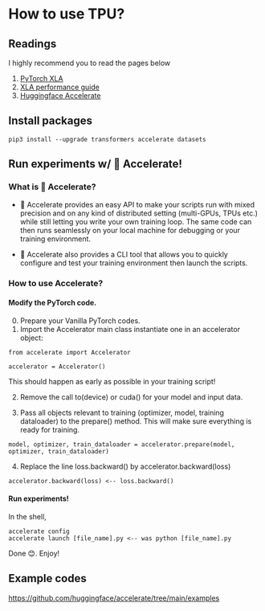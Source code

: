 # How to use TPU?
## Readings
I highly recommend you to read the pages below
1. [PyTorch XLA](https://github.com/pytorch/xla)
2. [XLA performance guide](https://github.com/pytorch/xla/blob/master/TROUBLESHOOTING.md)
3. [Huggingface Accelerate](https://huggingface.co/docs/accelerate/)

## Install packages
```
pip3 install --upgrade transformers accelerate datasets
```

## Run experiments w/ 🤗 Accelerate!
### What is 🤗 Accelerate?
+ 🤗 Accelerate provides an easy API to make your scripts run with mixed precision and on any kind of distributed setting (multi-GPUs, TPUs etc.) while still letting you write your own training loop. The same code can then runs seamlessly on your local machine for debugging or your training environment.

+ 🤗 Accelerate also provides a CLI tool that allows you to quickly configure and test your training environment then launch the scripts.

### How to use Accelerate?
#### Modify the PyTorch code.
0. Prepare your Vanilla PyTorch codes. 
1. Import the Accelerator main class instantiate one in an accelerator object:
```
from accelerate import Accelerator

accelerator = Accelerator()
```
This should happen as early as possible in your training script!

2. Remove the call to(device) or cuda() for your model and input data.

3. Pass all objects relevant to training (optimizer, model, training dataloader) to the prepare() method. This will make sure everything is ready for training.
```
model, optimizer, train_dataloader = accelerator.prepare(model, optimizer, train_dataloader)
```
4. Replace the line loss.backward() by accelerator.backward(loss)
```
accelerator.backward(loss) <-- loss.backward()
```
#### Run experiments!
In the shell,
```
accelerate config
accelerate launch [file_name].py <-- was python [file_name].py
```
Done 😊. Enjoy!

## Example codes
https://github.com/huggingface/accelerate/tree/main/examples
